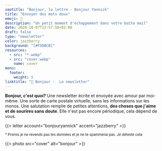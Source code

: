 ```yaml
---
seotitle: "Bonjour, la lettre - Bonjour Yannick"
title: "Envoyer des mots doux"
emoji: 💌
description: "Un petit moment d'échappement dans votre boîte mail"
date: 2020-10-07T12:57:50+02:00
draft: false
type: "newsletter"
color: jazzberry
background: "[#F5DBCB]"
resources:
  - src: "*.webp"
  - src: "cover.webp"
    name: cover
menu:
  footer:
    weight: 5
linktitle: "💌 Bonjour -  La newsletter"
---
```



**Bonjour, c'est quoi?** Une newsletter écrite et envoyée avec amour par moi-même. Une sorte de carte postale virtuelle, sans les informations sur les monos. Une salutation remplie de petites attentions, **des choses que j'aime et de sourires sans doute**.
Elle n'est pas encore périodique, cela dépend de vous.


{{< letter account="bonjouryannick" accent="jazzberry" >}}

<small>
* Promis je ne revends pas tes données et je ne te spammerai pas. Je déteste cela
</small>

{{< photo src="cover" alt="bonjour" >}}
